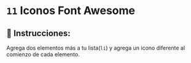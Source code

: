 # `11` Iconos Font Awesome 



## 📝 Instrucciones:

Agrega dos elementos más a tu lista(`li`) y agrega un icono diferente al comienzo de cada elemento.

